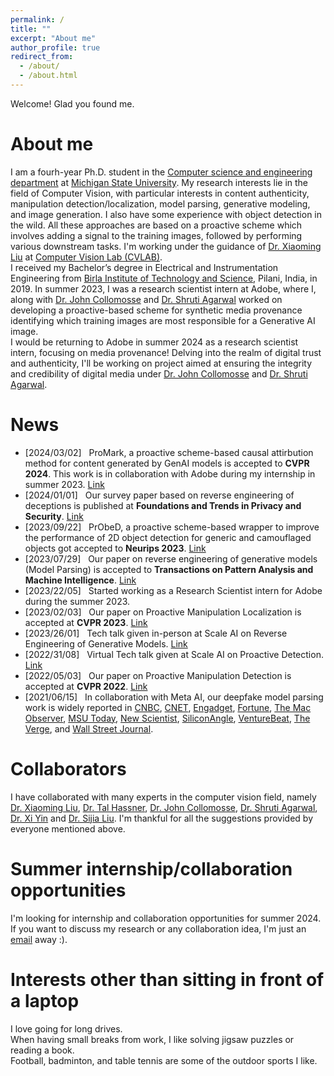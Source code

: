 ```yaml
---
permalink: /
title: ""
excerpt: "About me"
author_profile: true
redirect_from: 
  - /about/
  - /about.html
---
```


Welcome! Glad you found me. <br/>

About me
======
I am a fourh-year Ph.D. student in the [Computer science and engineering department](http://www.cse.msu.edu/) at [Michigan State University](https://www.msu.edu/). My research interests lie in the field of Computer Vision, with particular interests in content authenticity, manipulation detection/localization, model parsing, generative modeling, and image generation. I also have some experience with object detection in the wild. All these approaches are based on a proactive scheme which involves adding a signal to the training images, followed by performing various downstream tasks. I'm working under the guidance of [Dr. Xiaoming Liu](http://www.cse.msu.edu/~liuxm/index2.html) at [Computer Vision Lab (CVLAB)](http://cvlab.cse.msu.edu/). <br/>
I received my Bachelor’s degree in Electrical and Instrumentation Engineering from [Birla Institute of Technology and Science](https://www.bits-pilani.ac.in/), Pilani, India, in 2019. In summer 2023, I was a research scientist intern at Adobe, where I, along with [Dr. John Collomosse](https://research.adobe.com/person/john-collomosse/) and [Dr. Shruti Agarwal](https://agarwalshruti15.github.io/) worked on developing a proactive-based scheme for synthetic media provenance identifying which training images are most responsible for a Generative AI image. <br/>
I would be returning to Adobe in summer 2024 as a research scientist intern, focusing on media provenance! Delving into the realm of digital trust and authenticity, I'll be working on project aimed at ensuring the integrity and credibility of digital media under [Dr. John Collomosse](https://research.adobe.com/person/john-collomosse/) and [Dr. Shruti Agarwal](https://agarwalshruti15.github.io/). 

News
======

* [2024/03/02] &nbsp; ProMark, a proactive scheme-based causal attirbution method for content generated by GenAI models is accepted to **CVPR 2024**. This work is in collaboration with Adobe during my internship in summer 2023. [Link](https://vishal3477.github.io/publication/paper6)
* [2024/01/01] &nbsp; Our survey paper based on reverse engineering of deceptions is published at **Foundations and Trends in Privacy and Security**. [Link](https://vishal3477.github.io/publication/paper7)
* [2023/09/22] &nbsp; PrObeD, a proactive scheme-based wrapper to improve the performance of 2D object detection for generic and camouflaged objects got accepted to **Neurips 2023**. [Link](https://vishal3477.github.io/publication/paper5)
* [2023/07/29] &nbsp; Our paper on reverse engineering of generative models (Model Parsing) is accepted to **Transactions on Pattern Analysis and Machine Intelligence**. [Link](https://vishal3477.github.io/publication/paper2)
* [2023/22/05] &nbsp; Started working as a Research Scientist intern for Adobe during the summer 2023.
* [2023/02/03] &nbsp; Our paper on Proactive Manipulation Localization is accepted at **CVPR 2023**. [Link](https://vishal3477.github.io/publication/paper4)
* [2023/26/01] &nbsp; Tech talk given in-person at Scale AI on Reverse Engineering of Generative Models. [Link](https://exchange.scale.com/public/videos/reverse-engineering-of-generative-models-2023-02-02)
* [2022/31/08] &nbsp; Virtual Tech talk given at Scale AI on Proactive Detection. [Link](https://exchange.scale.com/home/videos/ai-deepfake-detection-proactive-image-manipulation-detection-research-collaboration-between-michigan-state-university-and-meta-2022-09-26)
* [2022/05/03] &nbsp; Our paper on Proactive Manipulation Detection is accepted at **CVPR 2022**. [Link](https://vishal3477.github.io/publication/paper3)
* [2021/06/15] &nbsp; In collaboration with Meta AI, our deepfake model parsing work is widely reported in [CNBC](https://www.cnbc.com/2021/06/16/facebook-scientists-say-they-can-tell-where-deepfakes-come-from.html), [CNET](https://www.cnet.com/news/privacy/facebook-steps-up-efforts-to-study-deepfakes/?PostType=link&ServiceType=twitter&TheTime=2021-06-16T16%3A03%3A06&UniqueID=5656784E-CEBC-11EB-BC13-31D94744363C&ftag=COS-05-10aaa0b), [Engadget](https://www.engadget.com/facebooks-latest-ai-detects-deep-fakes-and-knows-where-they-came-from-160012532.html), [Fortune](https://fortune.com/2021/06/16/facebook-detecting-deepfakes-research-michigan-state/), [The Mac Observer](https://www.macobserver.com/news/facebook-msu-deepfake-detection/), [MSU Today](https://msutoday.msu.edu/news/2021/deepfake-detection), [New Scientist](https://www.newscientist.com/article/2281198-facebook-ai-aims-to-identify-deepfake-images-and-trace-their-creators/), [SiliconAngle](https://siliconangle.com/2021/06/16/facebook-reverse-engineering-deepfakes-detect-ai-models-used-create/), [VentureBeat](https://venturebeat.com/business/facebooks-ai-reverse-engineers-models-used-to-generate-deepfakes/), [The Verge](https://www.theverge.com/2021/6/16/22534690/facebook-deepfake-detection-reverse-engineer-ai-model-hyperparameters), and [Wall Street Journal](https://www.wsj.com/articles/facebook-michigan-state-develop-deepfake-detection-technique-11623859200).

Collaborators
======
I have collaborated with many experts in the computer vision field, namely [Dr. Xiaoming Liu](http://www.cse.msu.edu/~liuxm/index2.html), [Dr. Tal Hassner](https://talhassner.github.io/home/), [Dr. John Collomosse](https://research.adobe.com/person/john-collomosse/), [Dr. Shruti Agarwal](https://agarwalshruti15.github.io/), [Dr. Xi Yin](https://xiyinmsu.github.io/) and [Dr. Sijia Liu](https://lsjxjtu.github.io/). I'm thankful for all the suggestions provided by everyone mentioned above. 

Summer internship/collaboration opportunities
======
I'm looking for internship and collaboration opportunities for summer 2024. If you want to discuss my research or any collaboration idea, I'm just an [email](mailto:asnanivi@msu.edu) away :). 

Interests other than sitting in front of a laptop
======
I love going for long drives.<br/>
When having small breaks from work, I like solving jigsaw puzzles or reading a book.<br/>
Football, badminton, and table tennis are some of the outdoor sports I like. 
